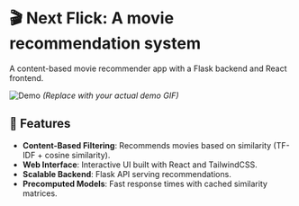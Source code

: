 # 🎬 Next Flick: A movie recommendation system

A content-based movie recommender app with a Flask backend and React frontend.

![Demo](https://media.giphy.com/media/v1.Y2lkPTc5MGI3NjExcW0yZ2NlZ3RqY2J6eWZ0Z2VhbmR4dXJtYzNyb2JmYzB6eGZ5eSZlcD12MV9pbnRlcm5hbF9naWZfYnlfaWQmY3Q9Zw/xT5LMHxhOfscxPfIfm/giphy.gif) *(Replace with your actual demo GIF)*

## 🚀 Features

- **Content-Based Filtering**: Recommends movies based on similarity (TF-IDF + cosine similarity).
- **Web Interface**: Interactive UI built with React and TailwindCSS.
- **Scalable Backend**: Flask API serving recommendations.
- **Precomputed Models**: Fast response times with cached similarity matrices.